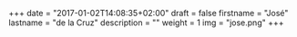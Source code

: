 +++
date = "2017-01-02T14:08:35+02:00"
draft = false
firstname = "José"
lastname = "de la Cruz"
description = ""
weight = 1
img = "jose.png"
+++
